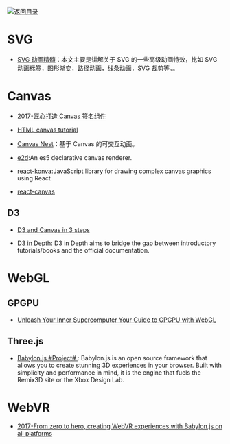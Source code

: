[![返回目录](https://parg.co/UGo)](https://parg.co/b4z) 
 


 


 


 






# SVG

- [SVG 动画精髓](https://parg.co/bNB)：本文主要是讲解关于 SVG 的一些高级动画特效，比如 SVG 动画标签，图形渐变，路径动画，线条动画，SVG 裁剪等。。


# Canvas

- [2017-匠心打造 Canvas 签名组件](http://louiszhai.github.io/2017/07/07/canvas-draw/)

- [HTML canvas tutorial](https://skilled.co/html-canvas/)
 

- [Canvas Nest](http://git.hust.cc/canvas-nest.js/)：基于 Canvas 的可交互动画。


- [e2d](https://github.com/jtenner/e2d):An es5 declarative canvas renderer.

- [react-konva](https://github.com/lavrton/react-konva):JavaScript library for drawing complex canvas graphics using React

- [react-canvas](https://github.com/Flipboard/react-canvas)


## D3


- [D3 and Canvas in 3 steps](https://medium.freecodecamp.com/d3-and-canvas-in-3-steps-8505c8b27444#.c34qehc0y)


- [D3 in Depth](http://d3indepth.com/introduction/): D3 in Depth aims to bridge the gap between introductory tutorials/books and the official documentation.


# WebGL


## GPGPU

- [Unleash Your Inner Supercomputer Your Guide to GPGPU with WebGL](http://www.vizitsolutions.com/portfolio/webgl/gpgpu/index.html)



## Three.js

- [Babylon.js #Project# ](https://parg.co/b1C): Babylon.js is an open source framework that allows you to create stunning 3D experiences in your browser. Built with simplicity and performance in mind, it is the engine that fuels the Remix3D site or the Xbox Design Lab.


# WebVR

- [2017-From zero to hero, creating WebVR experiences with Babylon.js on all platforms](https://parg.co/b1i)
